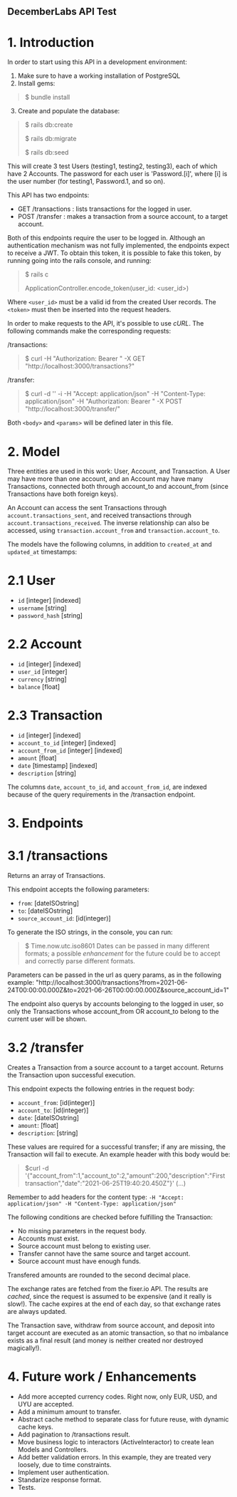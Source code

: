 ## DecemberLabs API Test

# 1. Introduction
In order to start using this API in a development environment:
  1) Make sure to have a working installation of PostgreSQL
  2) Install gems:
  > $ bundle install
  3) Create and populate the database: 
  > $ rails db:create
  > 
  > $ rails db:migrate
  > 
  > $ rails db:seed

This will create 3 test Users (testing1, testing2, testing3), each of which have 2 Accounts.
The password for each user is 'Password.[i]', where [i] is the user number (for testing1, Password.1, and so on).

This API has two endpoints:
  - GET  /transactions : lists transactions for the logged in user.
  - POST /transfer : makes a transaction from a source account, to a target account.

Both of this endpoints require the user to be logged in. Although an authentication mechanism was not fully implemented, the endpoints expect to receive a JWT. To obtain this token, it is possible to fake this token, by running going into the rails console, and running:
> $ rails c
> 
> ApplicationController.encode_token(user_id: <user_id>)

Where `<user_id>` must be a valid id from the created User records. The `<token>` must then be inserted into the request headers.

In order to make requests to the API, it's possible to use *cURL*. The following commands make the corresponding requests:

  /transactions: 
  > $ curl -H "Authorization: Bearer <token>" -X GET "http://localhost:3000/transactions?<params>"

  /transfer: 
  > $ curl -d '<body>' -i -H "Accept: application/json" -H "Content-Type: application/json" -H "Authorization: Bearer <token>" -X POST "http://localhost:3000/transfer/"

Both `<body>` and `<params>` will be defined later in this file.


# 2. Model
Three entities are used in this work: User, Account, and Transaction.
A User may have more than one account, and an Account may have many Transactions, connected both through account_to and account_from (since Transactions have both foreign keys).

An Account can access the sent Transactions through `account.transactions_sent`, and received transactions through `account.transactions_received`. The inverse relationship can also be accessed, using `transaction.account_from` and `transaction.account_to`.

The models have the following columns, in addition to `created_at` and `updated_at` timestamps:

# 2.1 User
 - `id` [integer] [indexed]
 - `username` [string]
 - `password_hash` [string]

# 2.2 Account
 - `id` [integer] [indexed]
 - `user_id` [integer]
 - `currency` [string]
 - `balance` [float]

# 2.3 Transaction
 - `id` [integer] [indexed]
 - `account_to_id` [integer] [indexed]
 - `account_from_id` [integer] [indexed]
 - `amount` [float]
 - `date` [timestamp] [indexed]
 - `description` [string]

The columns `date`, `account_to_id`, and `account_from_id`, are indexed because of the query requirements in the /transaction endpoint.


# 3. Endpoints

# 3.1 /transactions
Returns an array of Transactions.

This endpoint accepts the following parameters:
  - `from`: [dateISOstring]
  - `to`: [dateISOstring]
  - `source_account_id`: [id(integer)]

To generate the ISO strings, in the console, you can run:
> $ Time.now.utc.iso8601
Dates can be passed in many different formats; a possible *enhancement* for the future could be to accept and correctly parse different formats.

Parameters can be passed in the url as query params, as in the following example:
  "http://localhost:3000/transactions?from=2021-06-24T00:00:00.000Z&to=2021-06-26T00:00:00.000Z&source_account_id=1"

The endpoint also querys by accounts belonging to the logged in user, so only the Transactions whose account_from OR account_to belong to the current user will be shown.

# 3.2 /transfer
Creates a Transaction from a source account to a target account.
Returns the Transaction upon successful execution.

This endpoint expects the following entries in the request body:
  - `account_from`: [id(integer)]
  - `account_to`: [id(integer)]
  - `date`: [dateISOstring]
  - `amount`: [float]
  - `description`: [string]

These values are required for a successful transfer; if any are missing, the Transaction will fail to execute. An example header with this body would be:
  > $curl -d '{"account_from":1,"account_to":2,"amount":200,"description":"First transaction","date":"2021-06-25T19:40:20.450Z"}' (...)

Remember to add headers for the content type:
  `-H "Accept: application/json" -H "Content-Type: application/json"`

The following conditions are checked before fulfilling the Transaction:
  - No missing parameters in the request body.
  - Accounts must exist.
  - Source account must belong to existing user.
  - Transfer cannot have the same source and target account.
  - Source account must have enough funds.

Transfered amounts are rounded to the second decimal place.

The exchange rates are fetched from the fixer.io API. The results are *cached*, since the request is assumed to be expensive (and it really is slow!). The cache expires at the end of each day, so that exchange rates are always updated.

The Transaction save, withdraw from source account, and deposit into target account are executed as an atomic transaction, so that no imbalance exists as a final result (and money is neither created nor destroyed magically!).


# 4. Future work / Enhancements
  - Add more accepted currency codes. Right now, only EUR, USD, and UYU are accepted.
  - Add a minimum amount to transfer.
  - Abstract cache method to separate class for future reuse, with dynamic cache keys.
  - Add pagination to /transactions result.
  - Move business logic to interactors (ActiveInteractor) to create lean Models and Controllers.
  - Add better validation errors. In this example, they are treated very loosely, due to time constraints.
  - Implement user authentication.
  - Standarize response format.
  - Tests.
